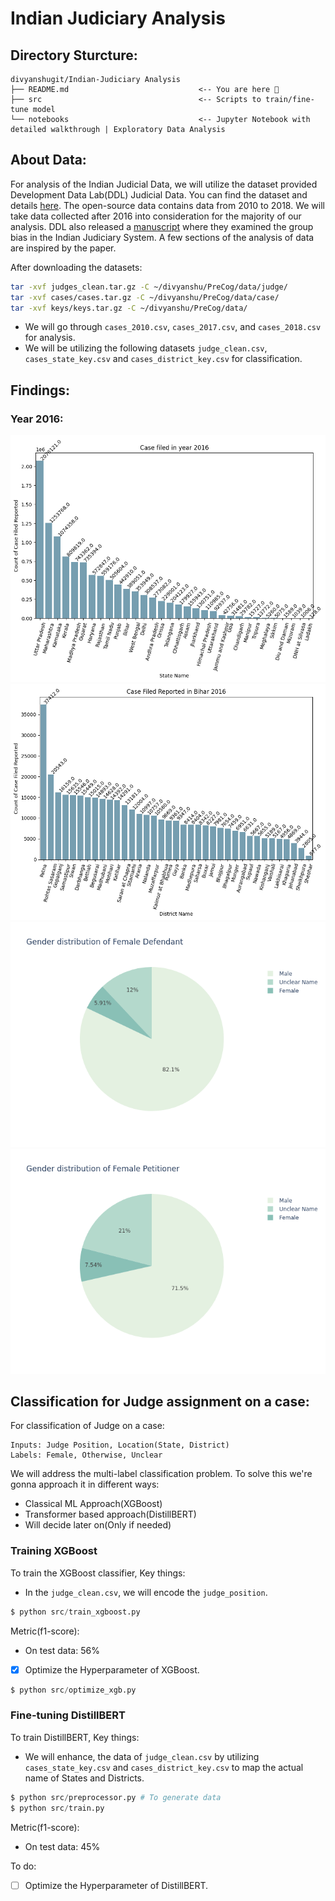 # Indian Judiciary Analysis

## Directory Sturcture:

```
divyanshugit/Indian-Judiciary Analysis
├── README.md                             <-- You are here 📌
├── src                               	  <-- Scripts to train/fine-tune model
└── notebooks                             <-- Jupyter Notebook with detailed walkthrough | Exploratory Data Analysis
```

## About Data:

For analysis of the Indian Judicial Data, we will utilize the dataset provided Development Data Lab(DDL) Judicial Data.
You can find the dataset and details [here](https://www.devdatalab.org/judicial-data). The open-source data contains data
from 2010 to 2018. We will take data collected after 2016 into consideration for the majority of our analysis. DDL also
released a [manuscript](https://shrug-assets-ddl.s3.amazonaws.com/static/main/assets/other/India_Courts_In_Group_Bias.pdf)
where they examined the group bias in the Indian Judiciary System. A few sections of the analysis of data are inspired by the paper.

After downloading the datasets:

```bash
tar -xvf judges_clean.tar.gz -C ~/divyanshu/PreCog/data/judge/
tar -xvf cases/cases.tar.gz -C ~/divyanshu/PreCog/data/case/
tar -xvf keys/keys.tar.gz -C ~/divyanshu/PreCog/data/
```

- We will go through `cases_2010.csv`, `cases_2017.csv`, and `cases_2018.csv` for analysis.
- We will be utilizing the following datasets `judge_clean.csv`, `cases_state_key.csv` and `cases_district_key.csv` for classification.



## Findings:

### Year 2016:
![Cases Filed in year 2016](./assests/year_2016.png)
![Cases Filed in Bihar 2016](./assests/year_bihar_2016.png)
![Gender distribution of Female Defendant](./assests/female_adv_def_2016.png)
![Gender distribution of Female Petitioner](./assests/female_adv_def_2017.png)

## Classification for Judge assignment on a case:

For classification of Judge on a case:

```
Inputs: Judge Position, Location(State, District)
Labels: Female, Otherwise, Unclear
```

We will address the multi-label classification problem. To solve this we're gonna approach it in different ways:

- Classical ML Approach(XGBoost)
- Transformer based approach(DistillBERT)
- Will decide later on(Only if needed)

### Training XGBoost
To train the XGBoost classifier,
Key things:
- In the `judge_clean.csv`,  we will encode the `judge_position`.

```python
$ python src/train_xgboost.py
```

Metric(f1-score):
- On test data: 56%

- [x] Optimize the Hyperparameter of XGBoost.

```python
$ python src/optimize_xgb.py
```

### Fine-tuning DistillBERT
To train DistillBERT,
Key things:
- We will enhance, the data of `judge_clean.csv` by utilizing `cases_state_key.csv` and `cases_district_key.csv` to map the actual name of States and Districts.

```python
$ python src/preprocessor.py # To generate data
$ python src/train.py
```
Metric(f1-score):
- On test data: 45%

To do:
- [ ] Optimize the Hyperparameter of DistillBERT.



